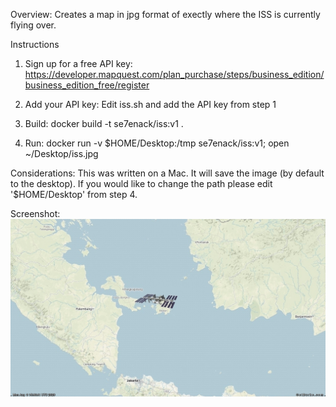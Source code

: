 Overview:
Creates a map in jpg format of exectly where the ISS is currently flying over.


Instructions

1. Sign up for a free API key:
https://developer.mapquest.com/plan_purchase/steps/business_edition/business_edition_free/register

2. Add your API key:
Edit iss.sh and add the API key from step 1


3. Build:
docker build -t se7enack/iss:v1 .


4. Run:
docker run  -v $HOME/Desktop:/tmp se7enack/iss:v1; open ~/Desktop/iss.jpg


Considerations:
This was written on a Mac. It will save the image (by default to the desktop). If you would like to change the path please edit '$HOME/Desktop' from step 4.


Screenshot:
![Alt text](https://github.com/se7enack/international-space-station-map/blob/master/ScreenShot!.jpg?raw=true "International Space Station Map")
